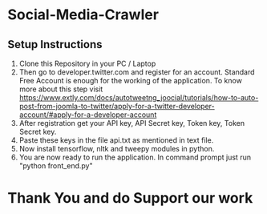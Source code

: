 # Social-Media-Crawler

## Setup Instructions
1. Clone this Repository in your PC / Laptop
2. Then go to developer.twitter.com and register for an account. Standard Free Account is enough for the working of the application. To know more about this step visit <a>https://www.extly.com/docs/autotweetng_joocial/tutorials/how-to-auto-post-from-joomla-to-twitter/apply-for-a-twitter-developer-account/#apply-for-a-developer-account</a>
3. After registration get your API key, API Secret key, Token key, Token Secret key.
4. Paste these keys in the file api.txt as mentioned in text file.
5. Now install tensorflow, nltk and tweepy modules in python.
6. You are now ready to run the application. In command prompt just run "python front_end.py"

# Thank You and do Support our work
